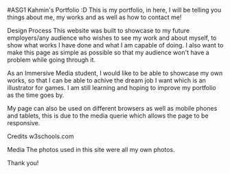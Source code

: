 #ASG1
Kahmin's Portfolio :D This is my portfolio, in here, I will be telling you things about me, my works and as well as how to contact me!

Design Process This website was built to showcase to my future employers/any audience who wishes to see my work and about myself, to show what works I have done and what I am capable of doing. I also want to make this page as simple as possible so that my audience won't have a problem while going through it.

As an Immersive Media student, I would like to be able to showcase my own works, so that I can be able to achive the dream job I want which is an illustrator for games. I am still learning and hoping to improve my portfolio as the time goes by.

My page can also be used on different browsers as well as mobile phones and tablets, this is due to the media querie which allows the page to be responsive.

Credits w3schools.com

Media The photos used in this site were all my own photos.

Thank you!